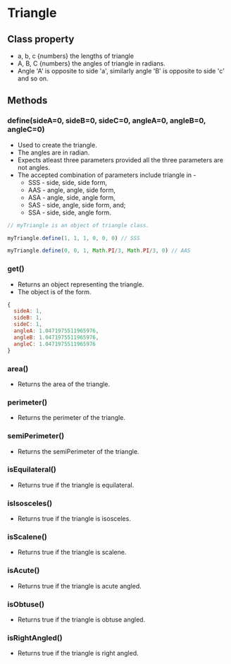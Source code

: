 # Triangle

## Class property

* a, b, c {numbers} the lengths of triangle
* A, B, C {numbers} the angles of triangle in radians.
* Angle 'A' is opposite to side 'a', similarly angle 'B' is opposite to side 'c' and so on.

## Methods

### define(sideA=0, sideB=0, sideC=0, angleA=0, angleB=0, angleC=0)

* Used to create the triangle.
* The angles are in radian.
* Expects atleast three parameters provided all the three parameters are not angles.
* The accepted combination of parameters include triangle in -
  * SSS - side, side, side form,
  * AAS - angle, angle, side form,
  * ASA - angle, side, angle form,
  * SAS - side, angle, side form, and;
  * SSA - side, side, angle form.

```javascript
// myTriangle is an object of triangle class.

myTriangle.define(1, 1, 1, 0, 0, 0) // SSS

myTriangle.define(0, 0, 1, Math.PI/3, Math.PI/3, 0) // AAS
```

### get()

* Returns an object representing the triangle.
* The object is of the form.

```javascript
{
  sideA: 1,
  sideB: 1,
  sideC: 1,
  angleA: 1.0471975511965976,
  angleB: 1.0471975511965976,
  angleC: 1.0471975511965976
}
```

### area()

* Returns the area of the triangle.

### perimeter()

* Returns the perimeter of the triangle.

### semiPerimeter()

* Returns the semiPerimeter of the triangle.

### isEquilateral()

* Returns true if the triangle is equilateral.

### isIsosceles()

* Returns true if the triangle is isosceles.

### isScalene()

* Returns true if the triangle is scalene.

### isAcute()

* Returns true if the triangle is acute angled.

### isObtuse()

* Returns true if the triangle is obtuse angled.

### isRightAngled()

* Returns true if the triangle is right angled.
